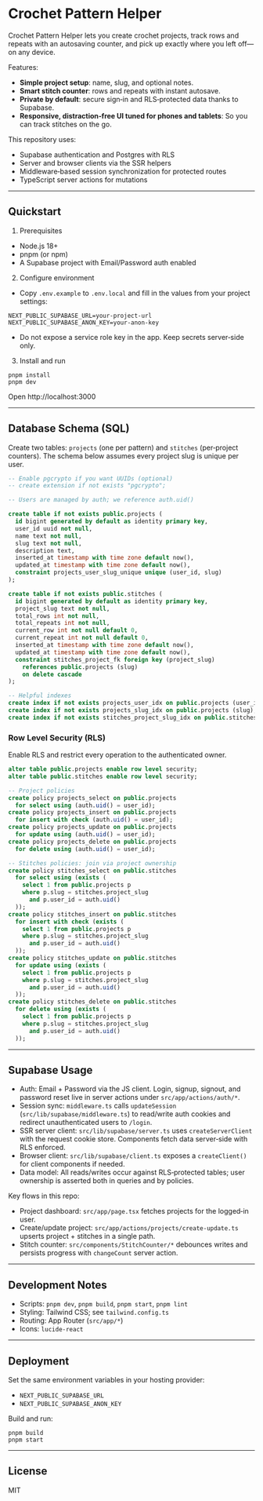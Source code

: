 # Crochet Pattern Helper

Crochet Pattern Helper lets you create crochet projects, track rows and repeats with an autosaving counter, and pick up exactly where you left off—on any device.

Features:
- **Simple project setup**: name, slug, and optional notes.
- **Smart stitch counter**: rows and repeats with instant autosave.
- **Private by default**: secure sign‑in and RLS‑protected data thanks to Supabase.
- **Responsive, distraction‑free UI tuned for phones and tablets**: So you can track stitches on the go.

This repository uses:
- Supabase authentication and Postgres with RLS
- Server and browser clients via the SSR helpers
- Middleware‑based session synchronization for protected routes
- TypeScript server actions for mutations

---

## Quickstart

1) Prerequisites
- Node.js 18+
- pnpm (or npm)
- A Supabase project with Email/Password auth enabled

2) Configure environment
- Copy `.env.example` to `.env.local` and fill in the values from your project settings:
```
NEXT_PUBLIC_SUPABASE_URL=your-project-url
NEXT_PUBLIC_SUPABASE_ANON_KEY=your-anon-key
```
- Do not expose a service role key in the app. Keep secrets server‑side only.

3) Install and run
```
pnpm install
pnpm dev
```
Open http://localhost:3000

---

## Database Schema (SQL)

Create two tables: `projects` (one per pattern) and `stitches` (per‑project counters). The schema below assumes every project slug is unique per user.

```sql
-- Enable pgcrypto if you want UUIDs (optional)
-- create extension if not exists "pgcrypto";

-- Users are managed by auth; we reference auth.uid()

create table if not exists public.projects (
  id bigint generated by default as identity primary key,
  user_id uuid not null,
  name text not null,
  slug text not null,
  description text,
  inserted_at timestamp with time zone default now(),
  updated_at timestamp with time zone default now(),
  constraint projects_user_slug_unique unique (user_id, slug)
);

create table if not exists public.stitches (
  id bigint generated by default as identity primary key,
  project_slug text not null,
  total_rows int not null,
  total_repeats int not null,
  current_row int not null default 0,
  current_repeat int not null default 0,
  inserted_at timestamp with time zone default now(),
  updated_at timestamp with time zone default now(),
  constraint stitches_project_fk foreign key (project_slug)
    references public.projects (slug)
    on delete cascade
);

-- Helpful indexes
create index if not exists projects_user_idx on public.projects (user_id);
create index if not exists projects_slug_idx on public.projects (slug);
create index if not exists stitches_project_slug_idx on public.stitches (project_slug);
```

### Row Level Security (RLS)

Enable RLS and restrict every operation to the authenticated owner.

```sql
alter table public.projects enable row level security;
alter table public.stitches enable row level security;

-- Project policies
create policy projects_select on public.projects
  for select using (auth.uid() = user_id);
create policy projects_insert on public.projects
  for insert with check (auth.uid() = user_id);
create policy projects_update on public.projects
  for update using (auth.uid() = user_id);
create policy projects_delete on public.projects
  for delete using (auth.uid() = user_id);

-- Stitches policies: join via project ownership
create policy stitches_select on public.stitches
  for select using (exists (
    select 1 from public.projects p
    where p.slug = stitches.project_slug
      and p.user_id = auth.uid()
  ));
create policy stitches_insert on public.stitches
  for insert with check (exists (
    select 1 from public.projects p
    where p.slug = stitches.project_slug
      and p.user_id = auth.uid()
  ));
create policy stitches_update on public.stitches
  for update using (exists (
    select 1 from public.projects p
    where p.slug = stitches.project_slug
      and p.user_id = auth.uid()
  ));
create policy stitches_delete on public.stitches
  for delete using (exists (
    select 1 from public.projects p
    where p.slug = stitches.project_slug
      and p.user_id = auth.uid()
  ));
```

---

## Supabase Usage

- Auth: Email + Password via the JS client. Login, signup, signout, and password reset live in server actions under `src/app/actions/auth/*`.
- Session sync: `middleware.ts` calls `updateSession` (`src/lib/supabase/middleware.ts`) to read/write auth cookies and redirect unauthenticated users to `/login`.
- SSR server client: `src/lib/supabase/server.ts` uses `createServerClient` with the request cookie store. Components fetch data server‑side with RLS enforced.
- Browser client: `src/lib/supabase/client.ts` exposes a `createClient()` for client components if needed.
- Data model: All reads/writes occur against RLS‑protected tables; user ownership is asserted both in queries and by policies.

Key flows in this repo:
- Project dashboard: `src/app/page.tsx` fetches projects for the logged‑in user.
- Create/update project: `src/app/actions/projects/create-update.ts` upserts project + stitches in a single path.
- Stitch counter: `src/components/StitchCounter/*` debounces writes and persists progress with `changeCount` server action.

---

## Development Notes

- Scripts: `pnpm dev`, `pnpm build`, `pnpm start`, `pnpm lint`
- Styling: Tailwind CSS; see `tailwind.config.ts`
- Routing: App Router (`src/app/*`)
- Icons: `lucide-react`

---

## Deployment

Set the same environment variables in your hosting provider:
- `NEXT_PUBLIC_SUPABASE_URL`
- `NEXT_PUBLIC_SUPABASE_ANON_KEY`

Build and run:
```
pnpm build
pnpm start
```

---

## License

MIT
